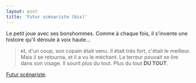 ```yaml
---
layout: post
title: 'Futur scénariste (bis)'
---
```


Le petit joue avec ses bonshommes. Comme à chaque fois, il s'invente une
histoire qu'il déroule à voix haute…

> et, d'un coup, son copain était venu. Il était très fort, c'était le meilleur.
> Mais il se retourna, et il a vu le méchant. La terreur pouvait se lire dans
> son visage. Il sourit plus du tout. Plus du tout **DU TOUT**.

[Futur scénariste](/notes/2018-05-futur-scenariste/).
